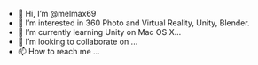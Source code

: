 - 👋 Hi, I’m @melmax69
- 👀 I’m interested in 360 Photo and Virtual Reality, Unity, Blender.
- 🌱 I’m currently learning Unity on Mac OS X...
- 💞️ I’m looking to collaborate on ...
- 📫 How to reach me ...

<!---
melmax69/melmax69 is a ✨ special ✨ repository because its `README.md` (this file) appears on your GitHub profile.
You can click the Preview link to take a look at your changes.
--->
